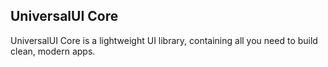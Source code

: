 <h2>UniversalUI Core</h2>

UniversalUI Core is a lightweight UI library, containing all you need to build clean, modern apps.
